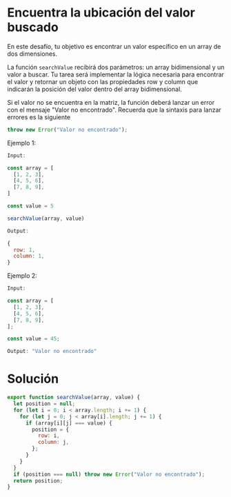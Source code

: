# Encuentra la ubicación del valor buscado

En este desafío, tu objetivo es encontrar un valor específico en un array de dos dimensiones.

La función `searchValue` recibirá dos parámetros: un array bidimensional y un valor a buscar. Tu tarea será implementar la lógica necesaria para encontrar el valor y retornar un objeto con las propiedades row y column que indicarán la posición del valor dentro del array bidimensional.

Si el valor no se encuentra en la matriz, la función deberá lanzar un error con el mensaje "Valor no encontrado". Recuerda que la sintaxis para lanzar errores es la siguiente

```javascript
throw new Error("Valor no encontrado");
```

Ejemplo 1:

```javascript
Input:

const array = [
  [1, 2, 3],
  [4, 5, 6],
  [7, 8, 9],
]

const value = 5

searchValue(array, value)

Output:

{
  row: 1,
  column: 1,
}
```

Ejemplo 2:

```javascript
Input:

const array = [
  [1, 2, 3],
  [4, 5, 6],
  [7, 8, 9],
];

const value = 45;

Output: "Valor no encontrado"
```

# Solución

```javascript
export function searchValue(array, value) {
  let position = null;
  for (let i = 0; i < array.length; i += 1) {
    for (let j = 0; j < array[i].length; j += 1) {
      if (array[i][j] === value) {
        position = {
          row: i,
          column: j,
        };
      }
    }
  }
  if (position === null) throw new Error("Valor no encontrado");
  return position;
}
```
